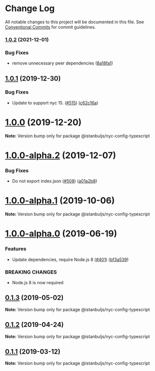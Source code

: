 # Change Log

All notable changes to this project will be documented in this file.
See [Conventional Commits](https://conventionalcommits.org) for commit guidelines.

### [1.0.2](https://github.com/istanbuljs/istanbuljs/compare/nyc-config-typescript-v1.0.1...nyc-config-typescript-v1.0.2) (2021-12-01)


### Bug Fixes

* remove unnecessary peer dependencies ([8a18fa1](https://github.com/istanbuljs/istanbuljs/commit/8a18fa1049071267dd4cd7bd2478728c99ae9a08))

## [1.0.1](https://github.com/istanbuljs/istanbuljs/compare/@istanbuljs/nyc-config-typescript@1.0.0...@istanbuljs/nyc-config-typescript@1.0.1) (2019-12-30)


### Bug Fixes

* Update to support nyc 15. ([#515](https://github.com/istanbuljs/istanbuljs/issues/515)) ([c62c16a](https://github.com/istanbuljs/istanbuljs/commit/c62c16a69543d184dff22be7a6aed789464bdcf9))





# [1.0.0](https://github.com/istanbuljs/istanbuljs/compare/@istanbuljs/nyc-config-typescript@1.0.0-alpha.2...@istanbuljs/nyc-config-typescript@1.0.0) (2019-12-20)

**Note:** Version bump only for package @istanbuljs/nyc-config-typescript





# [1.0.0-alpha.2](https://github.com/istanbuljs/istanbuljs/compare/@istanbuljs/nyc-config-typescript@1.0.0-alpha.1...@istanbuljs/nyc-config-typescript@1.0.0-alpha.2) (2019-12-07)


### Bug Fixes

* Do not export index.json ([#508](https://github.com/istanbuljs/istanbuljs/issues/508)) ([a01a2b8](https://github.com/istanbuljs/istanbuljs/commit/a01a2b81ec69a829d9ce667b10faea8feab3d671))





# [1.0.0-alpha.1](https://github.com/istanbuljs/istanbuljs/compare/@istanbuljs/nyc-config-typescript@1.0.0-alpha.0...@istanbuljs/nyc-config-typescript@1.0.0-alpha.1) (2019-10-06)

**Note:** Version bump only for package @istanbuljs/nyc-config-typescript





# [1.0.0-alpha.0](https://github.com/istanbuljs/istanbuljs/compare/@istanbuljs/nyc-config-typescript@0.1.3...@istanbuljs/nyc-config-typescript@1.0.0-alpha.0) (2019-06-19)


### Features

* Update dependencies, require Node.js 8 ([#401](https://github.com/istanbuljs/istanbuljs/issues/401)) ([bf3a539](https://github.com/istanbuljs/istanbuljs/commit/bf3a539))


### BREAKING CHANGES

* Node.js 8 is now required





## [0.1.3](https://github.com/istanbuljs/istanbuljs/compare/@istanbuljs/nyc-config-typescript@0.1.2...@istanbuljs/nyc-config-typescript@0.1.3) (2019-05-02)

**Note:** Version bump only for package @istanbuljs/nyc-config-typescript





## [0.1.2](https://github.com/istanbuljs/istanbuljs/compare/@istanbuljs/nyc-config-typescript@0.1.1...@istanbuljs/nyc-config-typescript@0.1.2) (2019-04-24)

**Note:** Version bump only for package @istanbuljs/nyc-config-typescript





## [0.1.1](https://github.com/istanbuljs/istanbuljs/compare/@istanbuljs/nyc-config-typescript@0.1.0...@istanbuljs/nyc-config-typescript@0.1.1) (2019-03-12)

**Note:** Version bump only for package @istanbuljs/nyc-config-typescript
